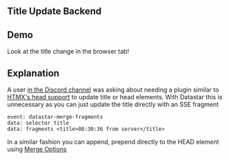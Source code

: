 ## Title Update Backend

## Demo

Look at the title change in the browser tab!

<div data-on-load="@get('/examples/title_update_backend/updates')"></div>

## Explanation

A user [in the Discord channel](https://discord.com/channels/725789699527933952/1180902694999838752) was asking about needing a plugin similar to [HTMX's head support](https://v1.htmx.org/extensions/head-support/) to update title or head elements. With Datastar this is unnecessary as you can just update the title directly with an SSE fragment

```
event: datastar-merge-fragments
data: selector title
data: fragments <title>08:30:36 from server</title>
```

In a similar fashion you can append, prepend directly to the HEAD element using [Merge Options](/examples/merge_options)
